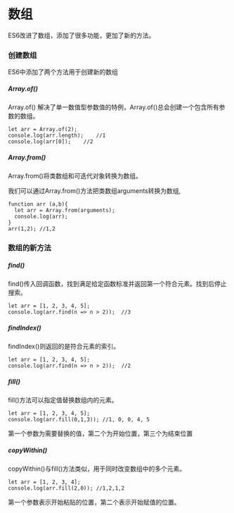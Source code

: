 # 数组

ES6改进了数组，添加了很多功能，更加了新的方法。

### 创建数组

ES6中添加了两个方法用于创建新的数组

##### Array.of()

Array.of() 解决了单一数值型参数值的特例，Array.of()总会创建一个包含所有参数的数组。

```
let arr = Array.of(2);
console.log(arr.length);    //1
console.log(arr[0]);    //2
```

##### Array.from()

Array.from()将类数组和可迭代对象转换为数组。

我们可以通过Array.from()方法把类数组arguments转换为数组,

```
function arr (a,b){
  let arr = Array.from(arguments);
  console.log(arr);
}
arr(1,2); //1,2
```

### 数组的新方法

##### find()

find()传入回调函数，找到满足给定函数标准并返回第一个符合元素。找到后停止搜索。

```
let arr = [1, 2, 3, 4, 5];
console.log(arr.find(n => n > 2));  //3
```

##### findIndex()

findIndex()则返回的是符合元素的索引。

```
let arr = [1, 2, 3, 4, 5];
console.log(arr.find(n => n > 2));  //2
```


##### fill()

fill()方法可以指定值替换数组内的元素。

```
let arr = [1, 2, 3, 4, 5];
console.log(arr.fill(0,1,3)); //1, 0, 0, 4, 5
```

第一个参数为需要替换的值，第二个为开始位置，第三个为结束位置

##### copyWithin()

copyWithin()与fill()方法类似，用于同时改变数组中的多个元素。

```
let arr = [1, 2, 3, 4];
console.log(arr.fill(2,0)); //1,2,1,2
```

第一个参数表示开始粘贴的位置，第二个表示开始赋值的位置。



